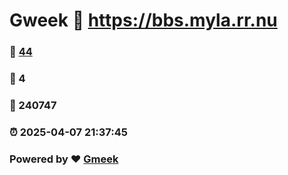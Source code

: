 # Gweek :link: https://bbs.myla.rr.nu 
### :page_facing_up: [44](https://bbs.myla.rr.nu/tag.html) 
### :speech_balloon: 4 
### :hibiscus: 240747 
### :alarm_clock: 2025-04-07 21:37:45 
### Powered by :heart: [Gmeek](https://github.com/Meekdai/Gmeek)
